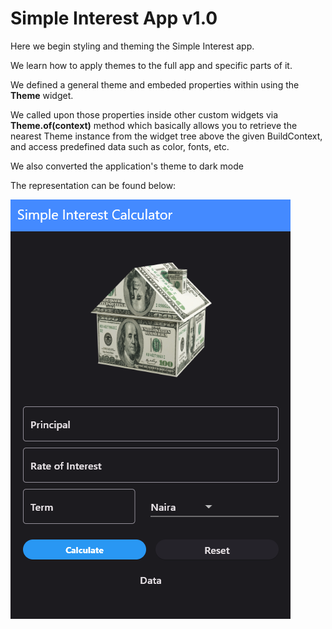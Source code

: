 # Simple Interest App v1.0

Here we begin styling and theming the Simple Interest app.

We learn how to apply themes to the full app and specific parts of it.

We defined a general theme and embeded properties within using the **Theme** widget.

We called upon those properties inside other custom widgets via **Theme.of(context)** method which
basically allows you to retrieve the nearest Theme instance from the widget tree above the given BuildContext, and access predefined data such as color, fonts, etc.

We also converted the application's theme to dark mode

The representation can be found below:

![Flutter App](<Screenshot 2024-03-24 155115.png>)
